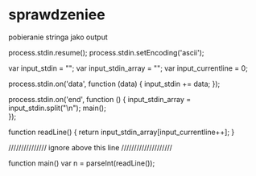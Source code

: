 # sprawdzeniee
pobieranie stringa jako output

process.stdin.resume();
process.stdin.setEncoding('ascii');

var input_stdin = "";
var input_stdin_array = "";
var input_currentline = 0;

process.stdin.on('data', function (data) {
    input_stdin += data;
});

process.stdin.on('end', function () {
    input_stdin_array = input_stdin.split("\n");
    main();    
});

function readLine() {
    return input_stdin_array[input_currentline++];
}

/////////////// ignore above this line ////////////////////

function main()
var n = parseInt(readLine());
